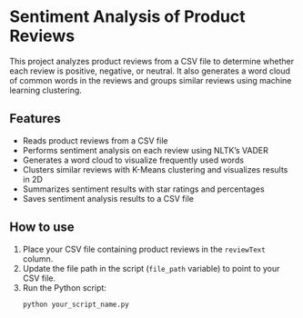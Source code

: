 # Sentiment Analysis of Product Reviews

This project analyzes product reviews from a CSV file to determine whether each review is positive, negative, or neutral. It also generates a word cloud of common words in the reviews and groups similar reviews using machine learning clustering.

## Features

- Reads product reviews from a CSV file
- Performs sentiment analysis on each review using NLTK’s VADER
- Generates a word cloud to visualize frequently used words
- Clusters similar reviews with K-Means clustering and visualizes results in 2D
- Summarizes sentiment results with star ratings and percentages
- Saves sentiment analysis results to a CSV file

## How to use

1. Place your CSV file containing product reviews in the `reviewText` column.
2. Update the file path in the script (`file_path` variable) to point to your CSV file.
3. Run the Python script:
   ```bash
   python your_script_name.py


